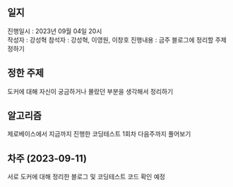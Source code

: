 ## 일지
진행일시 : 2023년 09월 04일 20시  
작성자 : 강성혁
참석자 : 강성혁, 이영원, 이창호
진행내용 : 금주 블로그에 정리할 주제 정하기

## 정한 주제
도커에 대해 자신이 궁금하거나 몰랐던 부분을 생각해서 정리하기

## 알고리즘
제로베이스에서 지금까지 진행한 코딩테스트 1회차 다음주까지 풀어보기

## 차주 (2023-09-11)
서로 도커에 대해 정리한 블로그 및 코딩테스트 코드 확인 예정

